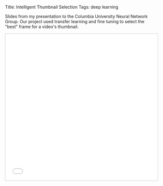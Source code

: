 Title: Intelligent Thumbnail Selection
Tags: deep learning

Slides from my presentation to the Columbia University Neural Network
 Group. Our project used transfer learning and fine tuning to select
 the "best" frame for a video's thumbnail.

<iframe src="//www.slideshare.net/slideshow/embed_code/key/2YF1O4fFmgPmKI" width="595" height="485" frameborder="0" marginwidth="0" marginheight="0" scrolling="no" style="border:1px solid #CCC; border-width:1px; margin-bottom:5px; max-width: 100%;" allowfullscreen> </iframe>
